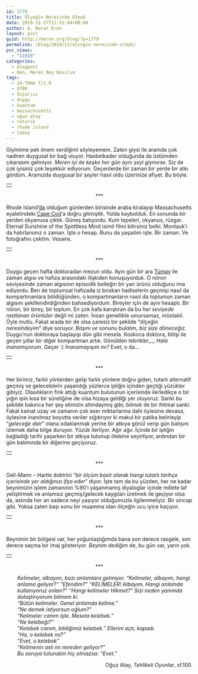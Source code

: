 ```yaml
---
id: 1779
title: Ölçeğin Neresinde Olmak
date: 2010-12-27T11:52:04+00:00
author: A. Murat Eren
layout: post
guid: http://meren.org/blog/?p=1779
permalink: /blog/2010/12/olcegin-neresinde-olmak/
pvc_views:
  - "11919"
categories:
  - blogpost
  - Ben, Meren Bey Nasılım
tags:
  - 24-70mm f/2.8
  - d700
  - dışarısı
  - duygu
  - kuantum
  - massachusetts
  - oğuz atay
  - retorik
  - rhode island
  - tümay
---
```

Giyimime pek önem verdiğimi söyleyemem. Zaten giysi ile aramda çok nadiren duygusal bir bağ oluyor. Hasbelkader olduğunda da üstümden çıkarasım gelmiyor. _Meren iyi de keşke her gün aynı şeyi giymese._ Siz de çok iyisiniz çok teşekkür ediyorum. Geçenlerde bir zaman bir yerde bir atkı gördüm. Aramızda duygusal bir şeyler hasıl oldu üzerinize afiyet. Bu böyle.

<table border="0" width="100%">
  <tr>
    <td align="center">
      <img src="{{ site.baseurl }}/images/olcegin-neresinde-olmak-ri-15-jpg-small_.jpg" border="0/" alt="" />
    </td>
  </tr>
</table>

<p style="text-align: center;">
  ***
</p>

Rhode Island&#8217;[da](http://meren.org/blog/2010/10/rhode-island-providence-sonbahar-vesaire/) olduğum günlerden birisinde araba kiralayıp Massachusetts eyaletindeki [Cape Cod](http://tinyurl.com/32p3mjf)&#8216;a doğru gitmiştik. Yolda kaybolduk. En sonunda bir yerden okyanusa çıktık. Güneş batıyordu. Kum tepeleri, okyanus, rüzgar. Eternal Sunshine of the Spottless Mind isimli filmi bilirsiniz belki. Montauk&#8217;ı da hatırlarsınız o zaman. İşte o hesap. Bunu da yaşadım işte. Bir zaman. Ve fotoğrafını çektim. Vesaire.

<table border="0" width="100%">
  <tr>
    <td align="center">
      <img src="{{ site.baseurl }}/images/olcegin-neresinde-olmak-ri-18-jpg-small_.jpg" border="0/" alt="" />
    </td>
  </tr>
</table>

<p style="text-align: center;">
  ***
</p>

Duygu geçen hafta doktoradan mezun oldu. Aynı gün bir ara [Tümay](http://tumaytunur.com/) ile zaman algısı ve hafıza arasındaki ilişkiden konuşuyorduk. O nöron seviyesinde zaman algısının episodik belleğin bir yan ürünü olduğunu ima ediyordu. Ben de toplumsal hafızada iz bırakan hadiselerin geçmişi nasıl da kompartmanlara böldüğünden, o kompartmanların nasıl da toplumun zaman algısını şekillendirdiğinden bahsediyordum. Bireyler için de aynı hesaptı. Bir nöron, bir birey, bir toplum. En çok kafa karıştıran da bu _her seviyede rastlanan örüntüler_ değil mi zaten. İnsan genellikle umursamaz, müstakil. Öyle mutlu. Fakat arada bir de olsa çaresiz bir şekilde &#8220;_ölçeğin neresindeyim_&#8221; diye soruyor. _Başını ve sonunu bulalım, biz size döneceğiz._ Duygu&#8217;nun doktoraya başlayışı dün gibi mesela. Koskoca doktora, bitişi ile geçen yıllar bir diğer kompartman artık. Gönülden tebrikler_._ _Hala inanamıyorum_. Geçer :) _İnanamayışım mı?_ Evet, o da&#8230;

<table border="0" width="100%">
  <tr>
    <td align="center">
      <img src="{{ site.baseurl }}/images/olcegin-neresinde-olmak-biyolokum-phd-19.jpg" border="0/" alt="" />
    </td>
  </tr>
</table>

<p style="text-align: center;">
  ***
</p>

Her birimiz, farklı yönlerden gelip farklı yönlere doğru giden, tutarlı alternatif geçmiş ve geleceklerin yaşandığı yüzlerce ipliğin içinden geçtiği yüzükler gibiyiz. Olasılıkların fink attığı kuantum bulutunun içerisinde ilerledikçe o bir yığın ipin kısa bir süreliğine de olsa hizaya geldiği yer oluyoruz. Sanki bu şekilde bakınca her şey elimizin altındaymış gibi; _bilmek_ de bir ihtimal sanki. Fakat kainat uzay ve zamanın çok eser miktarlarına dahi öylesine devasa, öylesine inanılmaz boyutta veriler sığdırıyor ki makul bir patika belirleyip &#8220;_geleceğe dair_&#8221; olana odaklanmak yerine bir atkıya gönül verip gün batışını izlemek daha bilge duruyor. Yüzük ilerliyor. Ağır ağır. İçinde bir ipliğin bağladığı tarihi yaşarken bir atkıya tutunup ötekine seyirtiyor, ardından bir gün batımında bir diğerine geçiyoruz.

<table border="0" width="100%">
  <tr>
    <td align="center">
      <img src="{{ site.baseurl }}/images/olcegin-neresinde-olmak-ri-18-1.jpg" border="0/" alt="" />
    </td>
  </tr>
</table>

<p style="text-align: center;">
  ***
</p>

Gell-Mann &#8211; Hartle doktrini &#8220;_bir ölçüm basit olarak hangi tutarlı tarihçe içerisinde yer aldığınızı ifşa eder_&#8221; diyor. İşte tam da bu yüzden, her ne kadar beynimizin işlem zamanının %90&#8217;ı yaşanmamış diyaloglar içinde millete laf yetiştirmek ve anlamsız geçmiş/gelecek kaygıları üretmek ile geçiyor olsa da, aslında her an sadece neyi yaşıyor olduğumuzla ilgilenmeliyiz. Bir sincap gibi. Yoksa zaten başı sonu bir muamma olan ölçeğin ucu iyice kaçıyor.

<table border="0" width="100%">
  <tr>
    <td align="center">
      <img src="{{ site.baseurl }}/images/olcegin-neresinde-olmak-ri-18-2.jpg" border="0/" alt="" />
    </td>
  </tr>
</table>

<p style="text-align: center;">
  ***
</p>

Beynimin bir bölgesi var, her yoğunlaştığımda bana son derece rasgele, son derece saçma bir imaj gösteriyor. _Beynim_ dediğim de, bu gün var, yarın yok.

<table border="0" width="100%">
  <tr>
    <td align="center">
      <img src="{{ site.baseurl }}/images/olcegin-neresinde-olmak-ri-18-3.jpg" border="0/" alt="" />
    </td>
  </tr>
</table>

<p style="text-align: center;">
  ***
</p>

<div style="padding: 0px; padding-left: 30px;">
  <em> Kelimeler, albayım, bazı anlamlara gelmiyor. &#8220;Kelimeler, albayım, hangi anlama geliyor?&#8221; &#8220;Efendim?&#8221; &#8220;KELİMELER! Albayım. Hangi anlamda kullanıyoruz onları?&#8221; &#8220;Hangi kelimeler Hikmet?&#8221; Sizi neden yanımda dolaştırıyorum bilmem ki.<br /> &#8220;Bütün kelimeler. Genel anlamda kelime.&#8221;<br /> &#8220;Ne demek istiyorsun oğlum?&#8221;<br /> &#8220;Kelimeler canım işte. Mesela kelebek.&#8221;<br /> &#8220;Ne kelebeği?&#8221;<br /> &#8220;Kelebek canım, bildiğimiz kelebek.&#8221; Ellerini açtı, kapadı.<br /> &#8220;Ha, o kelebek mi?&#8221;<br /> &#8220;Evet, o kelebek&#8221;<br /> &#8220;Kelimenin aslı mı nereden geliyor?&#8221;<br /> Bu soruya tutunalım hiç olmazsa: &#8220;Evet.&#8221; </em>
</div>

<p style="text-align: right;">
  Oğuz Atay, <em>Tehlikeli Oyunlar</em>, sf.100.
</p>
